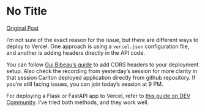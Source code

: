 # No Title

[Original Post](https://discourse.onlinedegree.iitm.ac.in/t/161120/63)

<p>I’m not sure of the exact reason for the issue, but there are different ways to deploy to Vercel. One approach is using a <code>vercel.json</code> configuration file, and another is adding headers directly in the API code.</p>
<p>You can follow <a href="https://www.frontend-devops.com/blog/python-on-vercel" rel="noopener nofollow ugc">Gui Bibeau’s guide</a> to add CORS headers to your deployment setup. Also check the recording from yesterday’s session for more clarity in that session Carlton deployed application directly from github repository. If you’re still facing issues, you can join today’s session at 9 PM.</p>
<p>For deploying a Flask or FastAPI app to Vercel, refer to <a href="https://dev.to/andrewbaisden/how-to-deploy-a-python-flask-app-to-vercel-2o5k" rel="noopener nofollow ugc">this guide on DEV Community</a>. I’ve tried both methods, and they work well.</p>